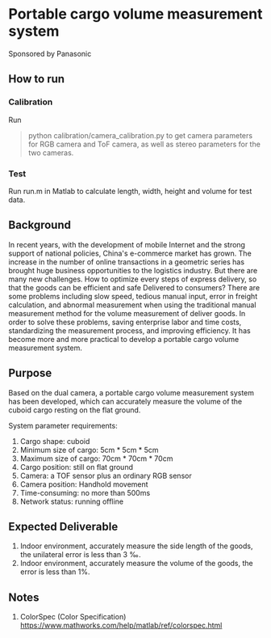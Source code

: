 # Portable cargo volume measurement system

Sponsored by Panasonic

## How to run
### Calibration
Run 
> python calibration/camera_calibration.py
to get camera parameters for RGB camera and ToF camera, as well as stereo parameters for the two cameras.
### Test
Run run.m in Matlab to calculate length, width, height and volume for test data.

## Background
In recent years, with the development of mobile Internet and the strong support of national policies, China's e-commerce market has grown. The increase in the number of online transactions in a geometric series has brought huge business opportunities to the logistics industry. But there are many new challenges. How to optimize every steps of express delivery, so that the goods can be efficient and safe Delivered to consumers? There are some problems including slow speed, tedious manual input, error in freight calculation, and abnormal measurement when using the traditional manual measurement method for the volume measurement of deliver goods. In order to solve these problems, saving enterprise labor and time costs, standardizing the measurement process, and improving efficiency. It has become more and more practical to develop a portable cargo volume measurement system.

## Purpose
Based on the dual camera, a portable cargo volume measurement system has been developed, which can accurately measure the volume of the cuboid cargo resting on the flat ground.

System parameter requirements:

1. Cargo shape: cuboid
2. Minimum size of cargo: 5cm * 5cm * 5cm 
3. Maximum size of cargo: 70cm * 70cm * 70cm 
4. Cargo position: still on flat ground
5. Camera: a TOF sensor plus an ordinary RGB sensor 
6. Camera position: Handhold movement 
7. Time-consuming: no more than 500ms
8. Network status: running offline

## Expected Deliverable
1. Indoor environment, accurately measure the side length of the goods, the unilateral error is less than 3 ‰. 
2. Indoor environment, accurately measure the volume of the goods, the error is less than 1%.

## Notes
1. ColorSpec (Color Specification) https://www.mathworks.com/help/matlab/ref/colorspec.html